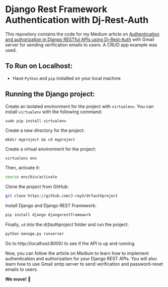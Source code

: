 # Django Rest Framework Authentication with Dj-Rest-Auth

This repository contains the code for my Medium article on [Authentication and authorization in Django RESTful APIs using Dj-Rest-Auth](https://jkaylight.medium.com/django-rest-framework-authentication-with-dj-rest-auth-4d5e606cde4d) with Gmail server for sending verification emails to users. A CRUD app example was used.

## To Run on Localhost:

- Have `Python` and `pip` installed on your local machine

## Running the Django project:

Create an isolated environment for the project with `virtualenv`. You can install `virtualenv` with the following command:

```
sudo pip install virtualenv
```

Create a new directory for the project:

```
mkdir myproject && cd myproject
```

Create a virtual environment for the project:

```bash
virtualenv env
```

Then, activate it:

```bash
source env/bin/activate
```

Clone the project from GitHub:

```bash
git clone https://github.com/J-rayX/drfauthproject
```

Install Django and Django REST Framework:

```bash
pip install django djangorestframework
```

Finally, `cd` into the _drfauthproject_ folder and run the project:

```bash
python manage.py runserver
```

Go to http://localhost:8000/ to see if the API is up and running.

Now, you can follow the article on Medium to learn how to implement authentication and authorization for your Django REST APIs. You will also learn how to use Gmail smtp server to send verification and password-reset emails to users.

**We move!** 💪
